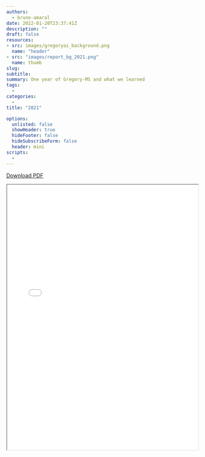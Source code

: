 ```yaml
---
authors:
  - bruno-amaral
date: 2022-01-20T23:37:41Z
description: ""
draft: false
resources: 
- src: images/gregoryai_background.png
  name: "header"
- src: "images/report_bg_2021.png"
  name: thumb
slug:
subtitle: 
summary: One year of Gregory-MS and what we learned
tags: 
  - 
categories: 
  - 
title: "2021"

options:
  unlisted: false
  showHeader: true
  hideFooter: false
  hideSubscribeForm: false
  header: mini
scripts:
  -
---
```


<a class="btn btn-success" data-umami-event="click--download-pdf-2021" href="./Gregory_MS_Annual_Review_2021.pdf">Download PDF</a>

<iframe src="./Gregory_MS_Annual_Review_2021.pdf" width="100%" height="700px">
</iframe>